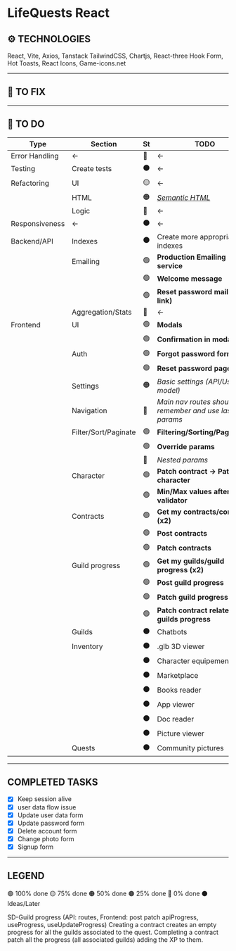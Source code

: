 # LifeQuests React

## ⚙️ TECHNOLOGIES
React, Vite, Axios, Tanstack
TailwindCSS, Chartjs, React-three
Hook Form, Hot Toasts, React Icons, Game-icons.net
___

## 🔧 TO FIX

___

## 🔳 TO DO
| Type           | Section              | St  | TODO                                                                          |
| -------------- | -------------------- | --- | ----------------------------------------------------------------------------- |
| Error Handling | ←                    | 🔴  | ←                                                                             |
| Testing        | Create tests         | ⚫   | ←                                                                             |
| Refactoring    | UI                   | 🟡  | ←                                                                             |
|                | HTML                 | 🟠  | [*Semantic HTML*](https://www.w3schools.com/html/html5_semantic_elements.asp) |
|                | Logic                | 🔴  | ←                                                                             |
| Responsiveness | ←                    | ⚫   | ←                                                                             |
| Backend/API    | Indexes              | ⚫   | Create more appropriate indexes                                               |
|                | Emailing             | 🟢  | **Production Emailing service**                                               |
|                |                      | 🟢  | **Welcome message**                                                           |
|                |                      | 🟢  | **Reset password mail (reset link)**                                          |
|                | Aggregation/Stats    | 🔴  | *←*                                                                           |
| Frontend       | UI                   | 🟢  | **Modals**                                                                    |
|                |                      | 🟢  | **Confirmation in modal**                                                     |
|                | Auth                 | 🟢  | **Forgot password form**                                                      |
|                |                      | 🟢  | **Reset password page+form**                                                  |
|                | Settings             | 🟠  | *Basic settings (API/User model)*                                             |
|                | Navigation           | 🔴  | *Main nav routes should remember and use last params*                         |
|                | Filter/Sort/Paginate | 🟢  | **Filtering/Sorting/Paginating**                                              |
|                |                      | 🟢  | **Override params**                                                           |
|                |                      | 🔴  | *Nested params*                                                               |
|                | Character            | 🟢  | **Patch contract → Patch character**                                          |
|                |                      | 🟢  | **Min/Max values after patch validator**                                      |
|                | Contracts            | 🟢  | **Get my contracts/contract (x2)**                                            |
|                |                      | 🟢  | **Post contracts**                                                            |
|                |                      | 🟢  | **Patch contracts**                                                           |
|                | Guild progress       | 🟢  | **Get my guilds/guild progress (x2)**                                         |
|                |                      | 🟢  | **Post guild progress**                                                       |
|                |                      | 🟢  | **Patch guild progress**                                                      |
|                |                      | 🟢  | **Patch contract related guilds progress**                                    |
|                | Guilds               | ⚫   | Chatbots                                                                      |
|                | Inventory            | ⚫   | .glb 3D viewer                                                                |
|                |                      | ⚫   | Character equipement/perks                                                    |
|                |                      | ⚫   | Marketplace                                                                   |
|                |                      | ⚫   | Books reader                                                                  |
|                |                      | ⚫   | App viewer                                                                    |
|                |                      | ⚫   | Doc reader                                                                    |
|                |                      | ⚫   | Picture viewer                                                                |
|                | Quests               | ⚫   | Community pictures                                                            |

___

## COMPLETED TASKS
- [x] Keep session alive
- [x] user data flow issue
- [x] Update user data form
- [x] Update password form
- [x] Delete account form
- [x] Change photo form
- [x] Signup form

___

## LEGEND
🟢 100% done
🟡 75% done
🟠 50% done
🟤 25% done
🔴 0% done
⚫ Ideas/Later

SD-Guild progress (API: routes, Frontend: post patch apiProgress, useProgress, useUpdateProgress) Creating a contract creates an empty progress for all the guilds associated to the quest. Completing a contract patch all the progress (all associated guilds) adding the XP to them.